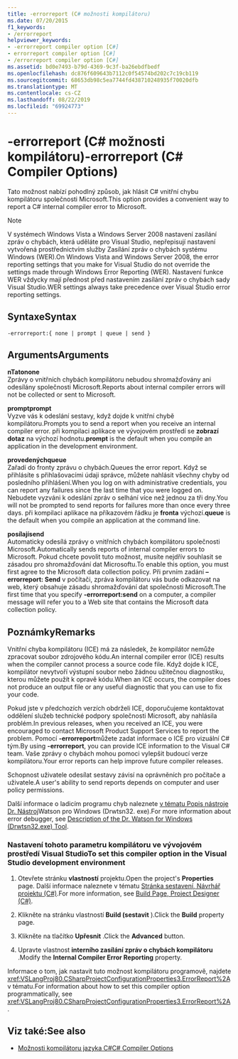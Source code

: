```yaml
---
title: -errorreport (C# možnosti kompilátoru)
ms.date: 07/20/2015
f1_keywords:
- /errorreport
helpviewer_keywords:
- -errorreport compiler option [C#]
- errorreport compiler option [C#]
- /errorreport compiler option [C#]
ms.assetid: bd0e7493-b79d-4369-9c3f-ba26ebdfbedf
ms.openlocfilehash: dc876f609643b7112c0f54574bd202c7c19cb119
ms.sourcegitcommit: 68653db98c5ea7744fd438710248935f70020dfb
ms.translationtype: MT
ms.contentlocale: cs-CZ
ms.lasthandoff: 08/22/2019
ms.locfileid: "69924773"
---
```

# <a name="-errorreport-c-compiler-options"></a><span data-ttu-id="20ed2-102">-errorreport (C# možnosti kompilátoru)</span><span class="sxs-lookup"><span data-stu-id="20ed2-102">-errorreport (C# Compiler Options)</span></span>
<span data-ttu-id="20ed2-103">Tato možnost nabízí pohodlný způsob, jak hlásit C# vnitřní chybu kompilátoru společnosti Microsoft.</span><span class="sxs-lookup"><span data-stu-id="20ed2-103">This option provides a convenient way to report a C# internal compiler error to Microsoft.</span></span>  
  
> [!NOTE]
> <span data-ttu-id="20ed2-104">V systémech Windows Vista a Windows Server 2008 nastavení zasílání zpráv o chybách, která uděláte pro Visual Studio, nepřepisují nastavení vytvořená prostřednictvím služby Zasílání zpráv o chybách systému Windows (WER).</span><span class="sxs-lookup"><span data-stu-id="20ed2-104">On Windows Vista and Windows Server 2008, the error reporting settings that you make for Visual Studio do not override the settings made through Windows Error Reporting (WER).</span></span> <span data-ttu-id="20ed2-105">Nastavení funkce WER vždycky mají přednost před nastavením zasílání zpráv o chybách sady Visual Studio.</span><span class="sxs-lookup"><span data-stu-id="20ed2-105">WER settings always take precedence over Visual Studio error reporting settings.</span></span>  
  
## <a name="syntax"></a><span data-ttu-id="20ed2-106">Syntaxe</span><span class="sxs-lookup"><span data-stu-id="20ed2-106">Syntax</span></span>  
  
```console  
-errorreport:{ none | prompt | queue | send }  
```  
  
## <a name="arguments"></a><span data-ttu-id="20ed2-107">Arguments</span><span class="sxs-lookup"><span data-stu-id="20ed2-107">Arguments</span></span>  
 <span data-ttu-id="20ed2-108">**nTato**</span><span class="sxs-lookup"><span data-stu-id="20ed2-108">**none**</span></span>  
 <span data-ttu-id="20ed2-109">Zprávy o vnitřních chybách kompilátoru nebudou shromažďovány ani odesílány společnosti Microsoft.</span><span class="sxs-lookup"><span data-stu-id="20ed2-109">Reports about internal compiler errors will not be collected or sent to Microsoft.</span></span>  
  
 <span data-ttu-id="20ed2-110">**prompt**</span><span class="sxs-lookup"><span data-stu-id="20ed2-110">**prompt**</span></span>  
 <span data-ttu-id="20ed2-111">Vyzve vás k odeslání sestavy, když dojde k vnitřní chybě kompilátoru.</span><span class="sxs-lookup"><span data-stu-id="20ed2-111">Prompts you to send a report when you receive an internal compiler error.</span></span> <span data-ttu-id="20ed2-112">při kompilaci aplikace ve vývojovém prostředí se **zobrazí dotaz** na výchozí hodnotu.</span><span class="sxs-lookup"><span data-stu-id="20ed2-112">**prompt** is the default when you compile an application in the development environment.</span></span>  
  
 <span data-ttu-id="20ed2-113">**provedených**</span><span class="sxs-lookup"><span data-stu-id="20ed2-113">**queue**</span></span>  
 <span data-ttu-id="20ed2-114">Zařadí do fronty zprávu o chybách.</span><span class="sxs-lookup"><span data-stu-id="20ed2-114">Queues the error report.</span></span> <span data-ttu-id="20ed2-115">Když se přihlásíte s přihlašovacími údaji správce, můžete nahlásit všechny chyby od posledního přihlášení.</span><span class="sxs-lookup"><span data-stu-id="20ed2-115">When you log on with administrative credentials, you can report any failures since the last time that you were logged on.</span></span> <span data-ttu-id="20ed2-116">Nebudete vyzváni k odeslání zpráv o selhání více než jednou za tři dny.</span><span class="sxs-lookup"><span data-stu-id="20ed2-116">You will not be prompted to send reports for failures more than once every three days.</span></span> <span data-ttu-id="20ed2-117">při kompilaci aplikace na příkazovém řádku je **fronta** výchozí.</span><span class="sxs-lookup"><span data-stu-id="20ed2-117">**queue** is the default when you compile an application at the command line.</span></span>  
  
 <span data-ttu-id="20ed2-118">**posílají**</span><span class="sxs-lookup"><span data-stu-id="20ed2-118">**send**</span></span>  
 <span data-ttu-id="20ed2-119">Automaticky odesílá zprávy o vnitřních chybách kompilátoru společnosti Microsoft.</span><span class="sxs-lookup"><span data-stu-id="20ed2-119">Automatically sends reports of internal compiler errors to Microsoft.</span></span> <span data-ttu-id="20ed2-120">Pokud chcete povolit tuto možnost, musíte nejdřív souhlasit se zásadou pro shromažďování dat Microsoftu.</span><span class="sxs-lookup"><span data-stu-id="20ed2-120">To enable this option, you must first agree to the Microsoft data collection policy.</span></span> <span data-ttu-id="20ed2-121">Při prvním zadání **– errorreport: Send** v počítači, zpráva kompilátoru vás bude odkazovat na web, který obsahuje zásadu shromažďování dat společnosti Microsoft.</span><span class="sxs-lookup"><span data-stu-id="20ed2-121">The first time that you specify **-errorreport:send** on a computer, a compiler message will refer you to a Web site that contains the Microsoft data collection policy.</span></span>  
    
## <a name="remarks"></a><span data-ttu-id="20ed2-122">Poznámky</span><span class="sxs-lookup"><span data-stu-id="20ed2-122">Remarks</span></span>  
 <span data-ttu-id="20ed2-123">Vnitřní chyba kompilátoru (ICE) má za následek, že kompilátor nemůže zpracovat soubor zdrojového kódu.</span><span class="sxs-lookup"><span data-stu-id="20ed2-123">An internal compiler error (ICE) results when the compiler cannot process a source code file.</span></span> <span data-ttu-id="20ed2-124">Když dojde k ICE, kompilátor nevytvoří výstupní soubor nebo žádnou užitečnou diagnostiku, kterou můžete použít k opravě kódu.</span><span class="sxs-lookup"><span data-stu-id="20ed2-124">When an ICE occurs, the compiler does not produce an output file or any useful diagnostic that you can use to fix your code.</span></span>  
  
 <span data-ttu-id="20ed2-125">Pokud jste v předchozích verzích obdrželi ICE, doporučujeme kontaktovat oddělení služeb technické podpory společnosti Microsoft, aby nahlásila problém.</span><span class="sxs-lookup"><span data-stu-id="20ed2-125">In previous releases, when you received an ICE, you were encouraged to contact Microsoft Product Support Services to report the problem.</span></span> <span data-ttu-id="20ed2-126">Pomocí **-errorreport**můžete zadat informace o ICE pro vizuální C# tým.</span><span class="sxs-lookup"><span data-stu-id="20ed2-126">By using **-errorreport**, you can provide ICE information to the Visual C# team.</span></span> <span data-ttu-id="20ed2-127">Vaše zprávy o chybách mohou pomoci vylepšit budoucí verze kompilátoru.</span><span class="sxs-lookup"><span data-stu-id="20ed2-127">Your error reports can help improve future compiler releases.</span></span>  
  
 <span data-ttu-id="20ed2-128">Schopnost uživatele odesílat sestavy závisí na oprávněních pro počítače a uživatele.</span><span class="sxs-lookup"><span data-stu-id="20ed2-128">A user's ability to send reports depends on computer and user policy permissions.</span></span>  
  
 <span data-ttu-id="20ed2-129">Další informace o ladicím programu chyb naleznete [v tématu Popis nástroje Dr. Nástroj](https://support.microsoft.com/help/308538/description-of-the-dr--watson-for-windows-drwtsn32-exe-tool)Watson pro Windows (Drwtsn32. exe).</span><span class="sxs-lookup"><span data-stu-id="20ed2-129">For more information about error debugger, see [Description of the Dr. Watson for Windows (Drwtsn32.exe) Tool](https://support.microsoft.com/help/308538/description-of-the-dr--watson-for-windows-drwtsn32-exe-tool).</span></span>  
  
### <a name="to-set-this-compiler-option-in-the-visual-studio-development-environment"></a><span data-ttu-id="20ed2-130">Nastavení tohoto parametru kompilátoru ve vývojovém prostředí Visual Studio</span><span class="sxs-lookup"><span data-stu-id="20ed2-130">To set this compiler option in the Visual Studio development environment</span></span>  
  
1. <span data-ttu-id="20ed2-131">Otevřete stránku **vlastností** projektu.</span><span class="sxs-lookup"><span data-stu-id="20ed2-131">Open the project's **Properties** page.</span></span> <span data-ttu-id="20ed2-132">Další informace naleznete v tématu [Stránka sestavení, Návrhář projektu (C#)](/visualstudio/ide/reference/build-page-project-designer-csharp).</span><span class="sxs-lookup"><span data-stu-id="20ed2-132">For more information, see [Build Page, Project Designer (C#)](/visualstudio/ide/reference/build-page-project-designer-csharp).</span></span>  
  
2. <span data-ttu-id="20ed2-133">Klikněte na stránku vlastností **Build (sestavit** ).</span><span class="sxs-lookup"><span data-stu-id="20ed2-133">Click the **Build** property page.</span></span>  
  
3. <span data-ttu-id="20ed2-134">Klikněte na tlačítko **Upřesnit** .</span><span class="sxs-lookup"><span data-stu-id="20ed2-134">Click the **Advanced** button.</span></span>  
  
4. <span data-ttu-id="20ed2-135">Upravte vlastnost **interního zasílání zpráv o chybách kompilátoru** .</span><span class="sxs-lookup"><span data-stu-id="20ed2-135">Modify the **Internal Compiler Error Reporting** property.</span></span>  
  
 <span data-ttu-id="20ed2-136">Informace o tom, jak nastavit tuto možnost kompilátoru programově, najdete <xref:VSLangProj80.CSharpProjectConfigurationProperties3.ErrorReport%2A>v tématu.</span><span class="sxs-lookup"><span data-stu-id="20ed2-136">For information about how to set this compiler option programmatically, see <xref:VSLangProj80.CSharpProjectConfigurationProperties3.ErrorReport%2A>.</span></span>  
  
## <a name="see-also"></a><span data-ttu-id="20ed2-137">Viz také:</span><span class="sxs-lookup"><span data-stu-id="20ed2-137">See also</span></span>

- [<span data-ttu-id="20ed2-138">Možnosti kompilátoru jazyka C#</span><span class="sxs-lookup"><span data-stu-id="20ed2-138">C# Compiler Options</span></span>](./index.md)
